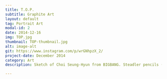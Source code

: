 ```yaml
---
title: T.O.P.
subtitle: Graphite Art
layout: default
tag: Portrait Art
modal-id: 2
date: 2014-12-16
img: TOP.jpg
thumbnail: TOP-thumbnail.jpg
alt: image-alt
git: https://www.instagram.com/p/wrGNhpzX_2/
project-date: December 2014
category: Art
description: Sketch of Choi Seung-Hyun from BIGBANG. Steadler pencils (2H, 4H, B, 2B, 3B & 6B)

---
```

